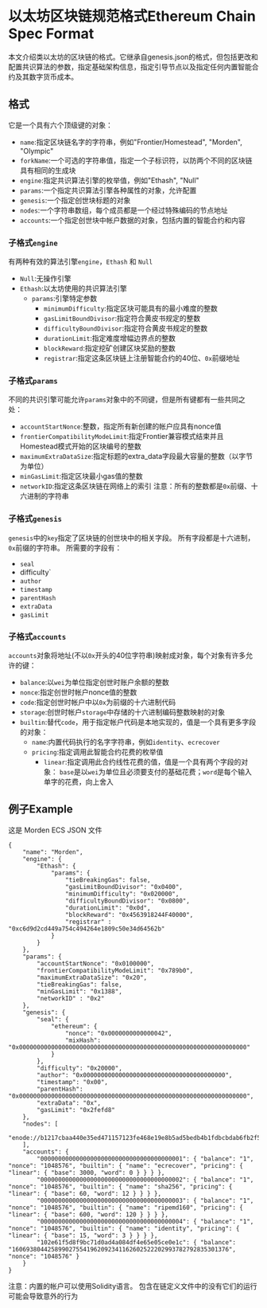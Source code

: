 # 以太坊区块链规范格式Ethereum Chain Spec Format
本文介绍类以太坊的区块链的格式。它继承自genesis.json的格式，但包括更改和配置共识算法的参数，指定基础架构信息，指定引导节点以及指定任何内置智能合约及其数字货币成本。
## 格式
它是一个具有六个顶级键的对象：  
* `name`:指定区块链名字的字符串，例如"Frontier/Homestead", "Morden", "Olympic"  
* `forkName`:一个可选的字符串值，指定一个子标识符，以防两个不同的区块链具有相同的生成块  
* `engine`:指定共识算法引擎的枚举值，例如"Ethash", "Null"  
* `params`:一个指定共识算法引擎各种属性的对象，允许配置  
* `genesis`:一个指定创世块标题的对象  
* `nodes`:一个字符串数组，每个成员都是一个经过特殊编码的节点地址  
* `accounts`:一个指定创世块中帐户数据的对象，包括内置的智能合约和内容
### 子格式`engine`
有两种有效的算法引擎`engine`，`Ethash` 和 `Null`  
* `Null`:无操作引擎  
* `Ethash`:以太坊使用的共识算法引擎  
	* `params`:引擎特定参数
		* `minimumDifficulty`:指定区块可能具有的最小难度的整数
		* `gasLimitBoundDivisor`:指定符合黄皮书规定的整数
		* `difficultyBoundDivisor`:指定符合黄皮书规定的整数
		* `durationLimit`:指定难度增幅边界点的整数
		* `blockReward`:指定挖矿创建区块奖励的整数
		* `registrar`:指定这条区块链上注册智能合约的40位、`0x`前缀地址
### 子格式`params`
不同的共识引擎可能允许`params`对象中的不同键，但是所有键都有一些共同之处：
* `accountStartNonce`:整数，指定所有新创建的帐户应具有nonce值
* `frontierCompatibilityModeLimit`:指定Frontier兼容模式结束并且Homestead模式开始的区块编号的整数
* `maximumExtraDataSize`:指定标题的extra_data字段最大容量的整数（以字节为单位）
* `minGasLimit`:指定区块最小gas值的整数
* `networkID`:指定这条区块链在网络上的索引
注意：所有的整数都是`0x`前缀、十六进制的字符串
### 子格式`genesis`
`genesis`中的`key`指定了区块链的创世块中的相关字段。 所有字段都是十六进制，`0x`前缀的字符串。 所需要的字段有：
* `seal`
* difficulty`
* `author`
* `timestamp`
* `parentHash`
* `extraData`
* `gasLimit`
### 子格式`accounts`
`accounts`对象将地址(不以`0x`开头的40位字符串)映射成对象，每个对象有许多允许的键：
* `balance`:以`wei`为单位指定创世时账户余额的整数
* `nonce`:指定创世时帐户nonce值的整数
* `code`:指定创世时帐户中以`0x`为前缀的十六进制代码
* `storage`:创世时帐户`storage`中存储的十六进制编码整数映射的对象
* `builtin`:替代`code`，用于指定帐户代码是本地实现的，值是一个具有更多字段的对象：
	* `name`:内置代码执行的名字字符串，例如`identity`、`ecrecover`
	* `pricing`:指定调用此智能合约花费的枚举值
		* `linear`:指定调用此合约线性花费的值，值是一个具有两个字段的对象：
		`base`是以`wei`为单位且必须要支付的基础花费；`word`是每个输入单字的花费，向上舍入
## 例子Example
这是 Morden ECS JSON 文件
```
{
	"name": "Morden",
	"engine": {
		"Ethash": {
			"params": {
				"tieBreakingGas": false,
				"gasLimitBoundDivisor": "0x0400",
				"minimumDifficulty": "0x020000",
				"difficultyBoundDivisor": "0x0800",
				"durationLimit": "0x0d",
				"blockReward": "0x4563918244F40000",
				"registrar" : "0xc6d9d2cd449a754c494264e1809c50e34d64562b"
			}
		}
	},
	"params": {
		"accountStartNonce": "0x0100000",
		"frontierCompatibilityModeLimit": "0x789b0",
		"maximumExtraDataSize": "0x20",
		"tieBreakingGas": false,
		"minGasLimit": "0x1388",
		"networkID" : "0x2"
	},
	"genesis": {
		"seal": {
			"ethereum": {
				"nonce": "0x0000000000000042",
				"mixHash": "0x0000000000000000000000000000000000000000000000000000000000000000"
			}
		},
		"difficulty": "0x20000",
		"author": "0x0000000000000000000000000000000000000000",
		"timestamp": "0x00",
		"parentHash": "0x0000000000000000000000000000000000000000000000000000000000000000",
		"extraData": "0x",
		"gasLimit": "0x2fefd8"
	},
	"nodes": [
		"enode://b1217cbaa440e35ed471157123fe468e19e8b5ad5bedb4b1fdbcbdab6fb2f5ed3e95dd9c24a22a79fdb2352204cea207df27d92bfd21bfd41545e8b16f637499@104.44.138.37:30303"
	],
	"accounts": {
		"0000000000000000000000000000000000000001": { "balance": "1", "nonce": "1048576", "builtin": { "name": "ecrecover", "pricing": { "linear": { "base": 3000, "word": 0 } } } },
		"0000000000000000000000000000000000000002": { "balance": "1", "nonce": "1048576", "builtin": { "name": "sha256", "pricing": { "linear": { "base": 60, "word": 12 } } } },
		"0000000000000000000000000000000000000003": { "balance": "1", "nonce": "1048576", "builtin": { "name": "ripemd160", "pricing": { "linear": { "base": 600, "word": 120 } } } },
		"0000000000000000000000000000000000000004": { "balance": "1", "nonce": "1048576", "builtin": { "name": "identity", "pricing": { "linear": { "base": 15, "word": 3 } } } },
		"102e61f5d8f9bc71d0ad4a084df4e65e05ce0e1c": { "balance": "1606938044258990275541962092341162602522202993782792835301376", "nonce": "1048576" }
	}
}
```
注意：内置的帐户可以使用Solidity语言。 包含在链定义文件中的没有它们的运行可能会导致意外的行为